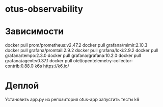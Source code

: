 # otus-observability

# Зависимости
docker pull prom/prometheus:v2.47.2
docker pull grafana/mimir:2.10.3
docker pull grafana/promtail:2.9.2
docker pull grafana/loki:2.9.2
docker pull grafana/tempo:2.3.0
docker pull grafana/grafana:10.2.0
docker pull grafana/agent:v0.37.1
docker pull otel/opentelemetry-collector-contrib:0.88.0
k6s https://k6.io/

# Деплой
Установить app.py из репозитория otus-app
запустить тесты k6